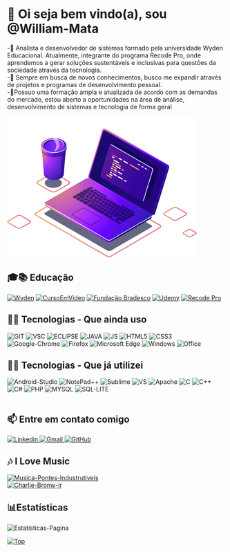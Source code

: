 <html lang="pt-br">

<head>

<meta charset="UTF-8">
<meta http-equiv="X-UA-Compatible" content="IE=edge">
<meta name="viewport" content="width=device-width, initial-scale=1.0">
<link rel="stylesheet" href="css/estilo.css">

</head>

<body>

<main>
<h1>👋 Oi seja bem vindo(a), sou @William-Mata</h1>
<div class="sobre">
    <p>
                    -🌱 Analista e desenvolvedor de sistemas formado pela universidade Wyden Educacional. Atualmente,
                    integrante do programa Recode Pro, onde aprendemos a gerar soluções sustentáveis e inclusivas para
                    questões da sociedade através da tecnologia. <br>
                    -👀 Sempre em busca de novos conhecimentos, busco me
                    expandir
                    através
                    de projetos e programas de desenvolvimento pessoal.
                    <br>
                    -💞️Possuo uma formação ampla e atualizada de acordo
                    com as demandas do mercado, estou aberto a oportunidades na área de análise, desenvolvimento de
                    sistemas
                    e tecnologia de forma geral<br>
    </p>
    <div id="img">
        <img src="img/computer-illustration.png" alt="Computador">
    </div>
</div>




<div class="educacao">
<h2>🎓📚 Educação</h2>

<a href="https://www.wyden.com.br/unifavip">
<img src="https://user-images.githubusercontent.com/50085652/141135219-716ed649-204b-40d9-af26-0b29fcc8401c.png"alt="Wyden"></a>
<a href="https://www.cursoemvideo.com/">
<img src="https://user-images.githubusercontent.com/50085652/141146138-17b23946-fc05-41d0-b5f9-bc1cf9818d8b.png"alt="CursoEmVideo"></a>
<a href="https://www.ev.org.br/">
<img src="https://user-images.githubusercontent.com/50085652/141141290-8bc34fc0-afc7-43fb-971d-b26edb5102ef.png" alt="Fundação Bradesco"></a>
<a href="https://www.udemy.com/">
<img src="https://img.shields.io/badge/Udemy-EC5252?style=for-the-badge&logo=Udemy&logoColor=white"alt="Udemy"></a>
<a href="https://www.recodepro.org.br/">
<img src="https://user-images.githubusercontent.com/50085652/141139764-4b71c06d-b250-4ed5-9bc7-def06b328d6c.png" alt="Recode Pro"></a>
</div>
        
<h2>👨‍💻 Tecnologias - Que ainda uso</h2>

<div class="tecologia-atual">
                <img src="https://img.shields.io/badge/Git-F05032?style=for-the-badge&logo=git&logoColor=white"
                    alt="GIT">
                <img src="https://img.shields.io/badge/Visual_Studio_Code-0078D4?style=for-the-badge&logo=visual%20studio%20code&logoColor=white"
                    alt="VSC">
                <img src="https://img.shields.io/badge/Eclipse-2C2255?style=for-the-badge&logo=eclipse&logoColor=white"
                    alt="ECLIPSE">
                <img src="https://img.shields.io/badge/Java-ED8B00?style=for-the-badge&logo=java&logoColor=with"
                    alt="JAVA">
                <img src="https://img.shields.io/badge/JavaScript-323330?style=for-the-badge&logo=javascript&logoColor=F7DF1E"
                    alt="JS">
                <img src="https://img.shields.io/badge/HTML5-E34F26?style=for-the-badge&logo=html5&logoColor=white"
                    alt="HTML5">
                <img src="https://img.shields.io/badge/CSS3-1572B6?style=for-the-badge&logo=css3&logoColor=white"
                    alt="CSS3">
                <img src="https://img.shields.io/badge/Google_chrome-4285F4?style=for-the-badge&logo=Google-chrome&logoColor=white"
                    alt="Google-Chrome">
                <img src="https://img.shields.io/badge/Firefox_Browser-FF7139?style=for-the-badge&logo=Firefox-Browser&logoColor=white"
                    alt="Firefox">
                <img src="https://img.shields.io/badge/Microsoft_Edge-0078D7?style=for-the-badge&logo=Microsoft-edge&logoColor=white"
                    alt="Microsoft Edge">
                <img src="https://img.shields.io/badge/Windows-0078D6?style=for-the-badge&logo=windows&logoColor=white"
                    alt="Windows">
                <img src="https://img.shields.io/badge/Microsoft_Office-D83B01?style=for-the-badge&logo=microsoft-office&logoColor=white"
                    alt="Office">

</div>
<h2>👨‍💻 Tecnologias - Que já utilizei</h2>

<div class="tecnologia-usadas">

<img src="https://img.shields.io/badge/Android_Studio-3DDC84?style=for-the-badge&logo=android-studio&logoColor=white" alt="Android-Studio">
<img src="https://img.shields.io/badge/Notepad++-90E59A.svg?style=for-the-badge&logo=notepad%2B%2B&logoColor=black"alt="NotePad++">
<img src="https://img.shields.io/badge/sublime_text-%23575757.svg?&style=for-the-badge&logo=sublime-text&logoColor=important"
alt="Sublime">
<img src="https://img.shields.io/badge/Visual_Studio-5C2D91?style=for-the-badge&logo=visual%20studio&logoColor=white"alt="VS">
<img src="https://img.shields.io/badge/Apache-D22128?style=for-the-badge&logo=Apache&logoColor=white"alt="Apache">
<img src="https://img.shields.io/badge/C-00599C?style=for-the-badge&logo=c&logoColor=white" alt="C">
<img src="https://img.shields.io/badge/C%2B%2B-00599C?style=for-the-badge&logo=c%2B%2B&logoColor=white"alt="C++">
<img src="https://img.shields.io/badge/C%23-239120?style=for-the-badge&logo=c-sharp&logoColor=white"alt="C#">
<img src="https://img.shields.io/badge/PHP-777BB4?style=for-the-badge&logo=php&logoColor=white"alt="PHP">
<img src="https://img.shields.io/badge/MySQL-005C84?style=for-the-badge&logo=mysql&logoColor=white" alt="MYSQL">
<img src="https://img.shields.io/badge/SQLite-07405E?style=for-the-badge&logo=sqlite&logoColor=white" alt="SQL-LITE">

</div>
<br>
<h2> 📫 Entre em contato comigo</h2>

<div>

<a href="https://www.linkedin.com/in/william-de-mata-da-silva-285a42185/">
                    <img src="https://img.shields.io/badge/LinkedIn-0077B5?style=for-the-badge&logo=linkedin&logoColor=white"
                        alt="Linkedin">
                </a>
<a href="william.xavante@gmail.com">
                    <img src="https://img.shields.io/badge/Gmail-D14836?style=for-the-badge&logo=gmail&logoColor=white"
                        alt="Gmail">
                </a>
<a href="https://github.com/William-Mata">
                    <img src="https://img.shields.io/badge/GitHub-100000?style=for-the-badge&logo=github&logoColor=white"
                        alt="GitHub"></a>
</div>
 
<h2>🎶 I Love Music</h2>
<div>
<a href="https://www.youtube.com/watch?v=bZTwKUJDU1M">

<img src="https://img.shields.io/badge/YouTube_Music-FF0000?style=for-the-badge&logo=youtube-music&logoColor=white"
                        alt="Musica-Pontes-Industrutiveis"><br>
<img src="https://user-images.githubusercontent.com/50085652/140649703-0b9de086-fd90-4169-8bbd-40bd2e838707.jpg"
                        alt="Charlie-Bronw-jr">

</a>
</div>

<h2>📊Estatísticas</h2>
<div class="estatisticas">

<img src="https://github-readme-stats.vercel.app/api?username=William-Mata&show_icons=true&theme=synthwave&title_color=synthwave&locale=pt-br"
                    alt="Estatísticas-Pagina">

<a href="https://github.com/William-Mata/github-readme-stats">
                    <img src="https://github-readme-stats.vercel.app/api/top-langs/?username=William-Mata&layout=compact&theme=synthwave&title_color=synthwave&locale=pt-br"
                        alt="Top"></a>

</div>

       

</main>

</body>

</html>
